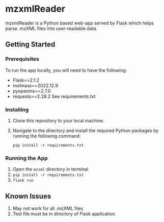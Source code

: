 # mzxmlReader

mzxmlReader is a Python based web-app served by Flask which helps parse .mzXML files into user-readable data.

## Getting Started

### Prerequisites

To run the app locally, you will need to have the following:

* Flask==2.1.2
* molmass==2022.12.9
* pyopenms==2.7.0
* requests==2.28.2
See requirements.txt

### Installing

1. Clone this repository to your local machine.
2. Navigate to the directory and install the required Python packages by running the following command:

      ```pip install -r requirements.txt```

### Running the App

1. Open the `mzxml` directory in terminal
2. ```pip install -r requirements.txt ```
3. ```flask run```

## Known Issues

1. May not work for all .mzXML files
2. Test file must be in directory of Flask application








